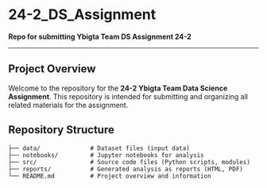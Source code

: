# 24-2_DS_Assignment

**Repo for submitting Ybigta Team DS Assignment 24-2**

---

## Project Overview

Welcome to the repository for the **24-2 Ybigta Team Data Science Assignment**. This repository is intended for submitting and organizing all related materials for the assignment.

## Repository Structure

```plaintext
├── data/              # Dataset files (input data)
├── notebooks/         # Jupyter notebooks for analysis
├── src/               # Source code files (Python scripts, modules)
├── reports/           # Generated analysis as reports (HTML, PDF)
└── README.md          # Project overview and information
